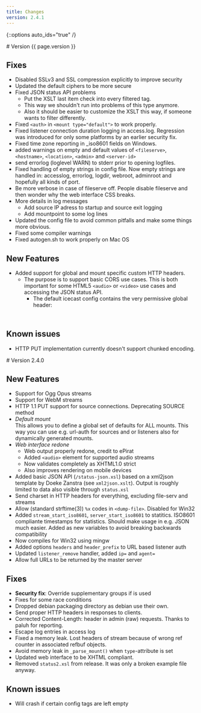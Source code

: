 ```yaml
---
title: Changes
version: 2.4.1
---
```


{::options auto_ids="true" /}

<article id="v{{ page.version }}" markdown="1">
# Version {{ page.version }}

## Fixes

-	Disabled SSLv3 and SSL compression explicitly to improve security
-	Updated the default ciphers to be more secure
-	Fixed JSON status API problems
	* Put the XSLT last item check into every filtered tag.
	* This way we shouldn't run into problems of this type anymore.
	* Also it should be easier to customize the XSLT this way, if someone wants to filter differently.
-	Fixed `<auth>` in `<mount type="default">` to work properly.
-	Fixed listener connection duration logging in access.log. Regression was introduced for only some platforms by an earlier security fix.
-	Fixed time zone reporting in _iso8601 fields on Windows.
-	added warnings on empty and default values of `<fileserve>`, `<hostname>`, `<location>`, `<admin>` and `<server-id>`
-	send errorlog (loglevel WARN) to stderr prior to opening logfiles.
-	Fixed handling of empty strings in config file. Now empty strings are handled in: accesslog, errorlog, logdir, webroot, adminroot and hopefully all kinds of port.
-	Be more verbose in case of fileserve off. People disable fileserve and then wonder why the web interface CSS breaks.
-	More details in log messages
	* Add source IP adress to startup and source exit logging
	* Add mountpoint to some log lines
-	Updated the config file to avoid common pitfalls and make some things more obvious.
-	Fixed some compiler warnings
-	Fixed autogen.sh to work properly on Mac OS

## New Features

-	Added support for global and mount specific custom HTTP headers.
	* The purpose is to support basic CORS use cases. This is both important for some HTML5 `<audio>` or `<video>` use cases and accessing the JSON status API.
        * The default icecast config contains the very permissive global header: <header name="Access-Control-Allow-Origin" value="*" />

## Known issues

-	HTTP PUT implementation currently doesn't support chunked encoding.

</article>

<article id="v2.4.0" markdown="1">
# Version 2.4.0

## New Features

-	Support for Ogg Opus streams
-	Support for WebM streams
-	HTTP 1.1 PUT support for source connections. Deprecating SOURCE method
-	_Default mount_  
	This allows you to define a global set of defaults for ALL mounts. This way you can use e.g. url-auth for sources and or listeners also for dynamically generated mounts.
-	_Web interface redone_
	*	Web output properly redone, credit to ePirat
	*	Added `<audio>` element for supported audio streams
	*	Now validates completely as XHTML1.0 strict
	*	Also improves rendering on mobile devices
-	Added basic JSON API (`/status-json.xsl`) based on a xml2json template by Doeke Zanstra (see `xml2json.xslt`). Output is roughly limited to data also visible through `status.xsl`
-	Send charset in HTTP headers for everything, excluding file-serv and streams
-	Allow (standard strftime(3)) `%x` codes in `<dump-file>`. Disabled for Win32
-	Added `stream_start_iso8601`, `server_start_iso8601` to statitics. ISO8601 compliante timestamps for statistics. Should make usage in e.g. JSON much easier. Added as new variables to avoid breaking backwards compatibility
-	Now compiles for Win32 using mingw
-	Added options `headers` and `header_prefix` to URL based listener auth
-	Updated `listener_remove` handler, added `ip=` and `agent=`
-	Allow full URLs to be returned by the master server

## Fixes

-	__Security fix__: Override supplementary groups if is used
-	Fixes for some race conditions
-	Dropped debian packaging directory as debian use their own.
-	Send proper HTTP headers in responses to clients.
-	Corrected Content-Length: header in admin (raw) requests. Thanks to paluh for reporting.
-	Escape log entries in access log
-	Fixed a memory leak. Lost headers of stream because of wrong ref counter in associated refbuf objects.
-	Avoid memory leak in `_parse_mount()` when `type`-attribute is set
-	Updated web interface to be XHTML compliant.
-	Removed `status2.xsl` from release. It was only a broken example file anyway.

## Known issues

-	Will crash if certain config tags are left empty

</article>

